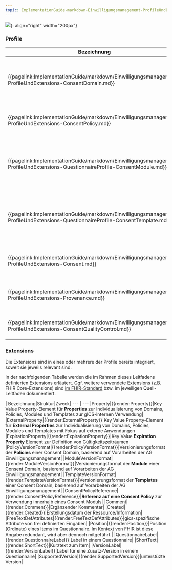 ```yaml
---
topic: ImplementationGuide-markdown-Einwilligungsmanagement-ProfileUndExtensions
---
```

![](https://www.ths-greifswald.de/wp-content/uploads/2019/01/Design-Logo-THS-deutsch-271-padding.png){: align="right" width="200px"}

### Profile

| Bezeichnung|Zweck|
--- | ---
|{{pagelink:ImplementationGuide/markdown/Einwilligungsmanagement-ProfileUndExtensions-ConsentDomain.md}}|Abgeleitetes Profil von ResearchStudy gemäß AG Einwilligungsmanagement ergänzt um verschiedene DomainProperties und differenzierte Versionierungsangaben|
|{{pagelink:ImplementationGuide/markdown/Einwilligungsmanagement-ProfileUndExtensions-ConsentPolicy.md}}|Spezifikation von Einwilligungspolicies als Voraussetzung für Definition von Einwilligungsmodulen.|
|{{pagelink:ImplementationGuide/markdown/Einwilligungsmanagement-ProfileUndExtensions-QuestionnaireProfile-ConsentModule.md}}|Abgeleitetes Profil von TemplateModule gemäß AG Einwilligungsmanagement ergänzt um verschiedene Properties und ExternalProperties, sowie Referenzierungsmöglichkeit auf ConsentDomain|
|{{pagelink:ImplementationGuide/markdown/Einwilligungsmanagement-ProfileUndExtensions-QuestionnaireProfile-ConsentTemplate.md}}|Abgeleitetes Profil von TemplateFrame gemäß AG Einwilligungsmanagement ergänzt um verschiedene Properties und ExternalProperties, sowie Referenzierungsmöglichkeit auf ConsentDomain|
|{{pagelink:ImplementationGuide/markdown/Einwilligungsmanagement-ProfileUndExtensions-Consent.md}}|Abgeleitetes Profil von Consent gemäß AG Einwilligungsmanagement ergänzt um ExternalProperties|
|{{pagelink:ImplementationGuide/markdown/Einwilligungsmanagement-ProfileUndExtensions-Provenance.md}}|Abgeleitetes Profil von Provenance gemäß AG Einwilligungsmanagement ergänzt um eine Extension für den Ort der Unterschrift|
|{{pagelink:ImplementationGuide/markdown/Einwilligungsmanagement-ProfileUndExtensions-ConsentQualityControl.md}}|Abgeleitetes Profil von VerificationResult ergänzt um ExternalProperties und Comment|

### Extensions

Die Extensions sind in eines oder mehrere der Profile bereits integriert, soweit sie jeweils relevant sind.

In der nachfolgenden Tabelle werden die im Rahmen dieses Leitfadens definierten Extensions erläutert. Ggf. weitere verwendete Extensions (z.B. FHIR Core-Extensions) sind [im FHIR-Standard](http://www.hl7.org/fhir/r4/extensibility-registry.html) bzw. im jeweiligen Quell-Leitfaden dokumentiert.

| Bezeichnung|Struktur|Zweck|
--- | ---
|Property|{{render:Property}}|Key Value Property-Element für **Properties** zur Individualisierung von Domains, Policies, Modules und Templates zur gICS-internen Verwendung|
|ExternalProperty|{{render:ExternalProperty}}|Key Value Property-Element für **External Properties** zur Individualisierung von Domains, Policies, Modules und Templates mit Fokus auf externe Anwendungen
|ExpirationProperty|{{render:ExpirationProperty}}|Key Value **Expiration Property** Element zur Definition von Gültigkeitszeiträumen
|PolicyVersionFormat|{{render:PolicyVersionFormat}}|Versionierungsformat der **Policies** einer Consent Domain, basierend auf Vorarbeiten der AG Einwilligungsmanagement|
|ModuleVersionFormat|{{render:ModuleVersionFormat}}|Versionierungsformat der **Module** einer Consent Domain, basierend auf Vorarbeiten der AG Einwilligungsmanagement|
|TemplateVersionFormat|{{render:TemplateVersionFormat}}|Versionierungsformat der **Templates** einer Consent Domain, basierend auf Vorarbeiten der AG Einwilligungsmanagement|
|ConsentPolicyReference|{{render:ConsentPolicyReference}}|**Referenz auf eine Consent Policy** zur Verwendung innerhalb eines Consent Moduls|
|Comment|{{render:Comment}}|Ergänzender Kommentar|
|Created|{{render:Created}}|Erstellungsdatum der Ressource/Information|
|FreeTextDefAttributes|{{render:FreeTextDefAttributes}}|gics-spezifische Attribute von frei definierten Eingaben|
|Position|{{render:Position}}|Position (Ordinate) eines Items im Questionnaire. Im Kontext von FHIR ist diese Angabe redundant, wird aber dennoch mitgeführt.|
|QuestionnaireLabel|{{render:QuestionnaireLabel}}|Label in einem Questionnaire|
|ShortText|{{render:ShortText}}|Kurztext zum Item|
|VersionLabel|{{render:VersionLabel}}|Label für eine Zusatz-Version in einem Questionnaire|
|SupportedVersion|{{render:SupportedVersion}}|unterstüzte Version|

